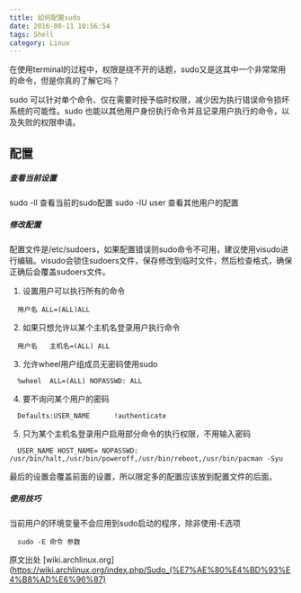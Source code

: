 ```yaml
---
title: 如何配置sudo
date: 2016-08-11 10:56:54
tags: Shell
category: Linux
---
```

在使用terminal的过程中，权限是绕不开的话题，sudo又是这其中一个非常常用的命令，但是你真的了解它吗？  
<!--more-->
sudo 可以针对单个命令、仅在需要时授予临时权限，减少因为执行错误命令损坏系统的可能性。sudo 也能以其他用户身份执行命令并且记录用户执行的命令，以及失败的权限申请。

## 配置

##### 查看当前设置
sudo -ll   查看当前的sudo配置
sudo -lU user  查看其他用户的配置

##### 修改配置
配置文件是/etc/sudoers，如果配置错误则sudo命令不可用，建议使用visudo进行编辑。visudo会锁住sudoers文件，保存修改到临时文件，然后检查格式，确保正确后会覆盖sudoers文件。
1. 设置用户可以执行所有的命令
```
  用户名 ALL=(ALL)ALL
```
2. 如果只想允许以某个主机名登录用户执行命令
```
  用户名   主机名=(ALL) ALL
```
3. 允许wheel用户组成员无密码使用sudo
```
  %wheel  ALL=(ALL) NOPASSWD: ALL
```
4. 要不询问某个用户的密码
```
  Defaults:USER_NAME      !authenticate
```
5. 只为某个主机名登录用户启用部分命令的执行权限，不用输入密码
```
  USER_NAME HOST_NAME= NOPASSWD: /usr/bin/halt,/usr/bin/poweroff,/usr/bin/reboot,/usr/bin/pacman -Syu
```

最后的设置会覆盖前面的设置，所以限定多的配置应该放到配置文件的后面。
##### 使用技巧
当前用户的环境变量不会应用到sudo启动的程序，除非使用-E选项
```
  sudo -E 命令 参数
```


原文出处 [wiki.archlinux.org](https://wiki.archlinux.org/index.php/Sudo_(%E7%AE%80%E4%BD%93%E4%B8%AD%E6%96%87)
